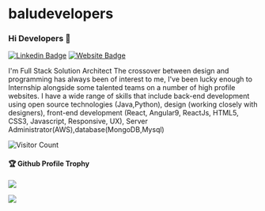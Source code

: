 # baludevelopers
### Hi Developers 👋

[![Linkedin Badge](https://img.shields.io/badge/-Balu-blue?style=flat-square&logo=Linkedin&logoColor=white&link=https://www.linkedin.com/feed/)](https://www.linkedin.com/feed/)
[![Website Badge](https://img.shields.io/badge/StackOverflow-Balu-yellow)](https://stackoverflow.com/)

I'm
Full Stack Solution Architect
The crossover between design and programming has always been of interest to me, I've been lucky enough to Internship alongside some talented teams on a number of high profile websites. I have a wide range of skills that include back-end development using open source technologies (Java,Python), design (working closely with designers), front-end development (React, Angular9, ReactJs, HTML5, CSS3, Javascript, Responsive, UX), Server Administrator(AWS),database(MongoDB,Mysql)

![Visitor Count](https://profile-counter.glitch.me/baludevelopers/count.svg)

<div>
  <h4>🏆 Github Profile Trophy</h4>
  <a href="https://github.com/ryo-ma/github-profile-trophy">
    <img src="https://github-profile-trophy.vercel.app/?username=baludevelopers&column=7"/>
  </a>
</div>

![](https://activity-graph.herokuapp.com/graph?username=aakashdeveloper&theme=react-dark&area=true)
<!--
**Aakashdeveloper/Aakashdeveloper** is a ✨ _special_ ✨ repository because its `README.md` (this file) appears on your GitHub profile.

Here are some ideas to get you started:

- 🔭 I’m currently working on HCL TECHNOLOGY...
- 🌱 I’m currently learning ...
- 👯 I’m looking to collaborate on ...
- 🤔 I’m looking for help with ...
- 💬 Ask me about ...
- 📫 How to reach me: ...
- 😄 Pronouns: ...
- ⚡ Fun fact: .....

-->
